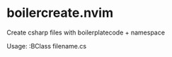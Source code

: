 # boilercreate.nvim

Create csharp files with boilerplatecode + namespace

Usage:
:BClass filename.cs
